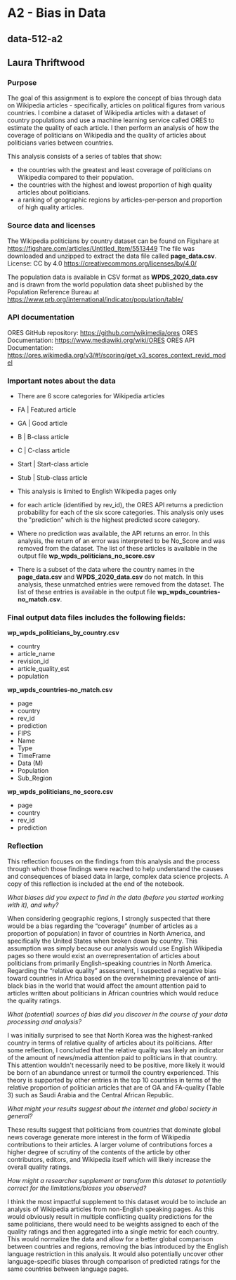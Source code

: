 # A2 - Bias in Data
## data-512-a2
## Laura Thriftwood

### Purpose

The goal of this assignment is to explore the concept of bias through data on Wikipedia articles - specifically, articles on political figures from various countries. I combine a dataset of Wikipedia articles with a dataset of country populations and use a machine learning service called ORES to estimate the quality of each article.
I then perform an analysis of how the coverage of politicians on Wikipedia and the quality of articles about politicians varies between countries. 

This analysis consists of a series of tables that show:
- the countries with the greatest and least coverage of politicians on Wikipedia compared to their population.
- the countries with the highest and lowest proportion of high quality articles about politicians.
- a ranking of geographic regions by articles-per-person and proportion of high quality articles.

### Source data and licenses

The Wikipedia politicians by country dataset can be found on Figshare at https://figshare.com/articles/Untitled_Item/5513449
The file was downloaded and unzipped to extract the data file called __page_data.csv__. 
License: CC by 4.0 https://creativecommons.org/licenses/by/4.0/

The population data is available in CSV format as __WPDS_2020_data.csv__ and is drawn from the world population data sheet published by the Population Reference Bureau at https://www.prb.org/international/indicator/population/table/

### API documentation

ORES GitHub repository: https://github.com/wikimedia/ores
ORES Documentation: https://www.mediawiki.org/wiki/ORES
ORES API Documentation: https://ores.wikimedia.org/v3/#!/scoring/get_v3_scores_context_revid_model

### Important notes about the data

- There are 6 score categories for Wikipedia articles

- FA    | Featured article
- GA    | Good article
- B     | B-class article
- C     | C-class article
- Start | Start-class article
- Stub  | Stub-class article

- This analysis is limited to English Wikipedia pages only
- for each article (identified by rev_id), the ORES API returns a prediction probability for each of the six score categories. This analysis only uses the "prediction" which is the highest predicted score category.
-  Where no prediction was available, the API returns an error. In this analysis, the return of an error was interpreted to be No_Score and was removed from the dataset. The list of these articles is available in the output file __wp_wpds_politicians_no_score.csv__
-  There is a subset of the data where the country names in the __page_data.csv__ and __WPDS_2020_data.csv__ do not match. In this analysis, these unmatched entries were removed from the dataset. The list of these entries is available in the output file __wp_wpds_countries-no_match.csv__. 

### Final output data files includes the following fields:

__wp_wpds_politicians_by_country.csv__
- country
- article_name
- revision_id
- article_quality_est
- population

__wp_wpds_countries-no_match.csv__
- page
- country
- rev_id
- prediction
- FIPS
- Name
- Type
- TimeFrame
- Data (M)
- Population
- Sub_Region

__wp_wpds_politicians_no_score.csv__
- page
- country
- rev_id
- prediction

### Reflection 
This reflection focuses on the findings from this analysis and the process through which those findings were reached to help understand the causes and consequences of biased data in large, complex data science projects. A copy of this reflection is included at the end of the notebook. 

_What biases did you expect to find in the data (before you started working with it), and why?_

When considering geographic regions, I strongly suspected that there would be a bias regarding the “coverage” (number of articles as a proportion of population) in favor of countries in North America, and specifically the United States when broken down by country. This assumption was simply because our analysis would use English Wikipedia pages so there would exist an overrepresentation of articles about politicians from primarily English-speaking countries in North America. Regarding the “relative quality” assessment, I suspected a negative bias toward countries in Africa based on the overwhelming prevalence of anti-black bias in the world that would affect the amount attention paid to articles written about politicians in African countries which would reduce the quality ratings.

_What (potential) sources of bias did you discover in the course of your data processing and analysis?_

I was initially surprised to see that North Korea was the highest-ranked country in terms of relative quality of articles about its politicians. After some reflection, I concluded that the relative quality was likely an indicator of the amount of news/media attention paid to politicians in that country. This attention wouldn't necessarily need to be positive, more likely it would be born of an abundance unrest or turmoil the country experienced. This theory is supported by other entries in the top 10 countries in terms of the relative proportion of politician articles that are of GA and FA-quality (Table 3) such as Saudi Arabia and the Central African Republic.

_What might your results suggest about the internet and global society in general?_

These results suggest that politicians from countries that dominate global news coverage generate more interest in the form of Wikipedia contributions to their articles. A larger volume of contributions forces a higher degree of scrutiny of the contents of the article by other contributors, editors, and Wikipedia itself which will likely increase the overall quality ratings.

_How might a researcher supplement or transform this dataset to potentially correct for the limitations/biases you observed?_

I think the most impactful supplement to this dataset would be to include an analysis of Wikipedia articles from non-English speaking pages. As this would obviously result in multiple conflicting quality predictions for the same politicians, there would need to be weights assigned to each of the quality ratings and then aggregated into a single metric for each country. This would normalize the data and allow for a better global comparison between countries and regions, removing the bias introduced by the English language restriction in this analysis. It would also potentially uncover other language-specific biases through comparison of predicted ratings for the same countries between language pages.
